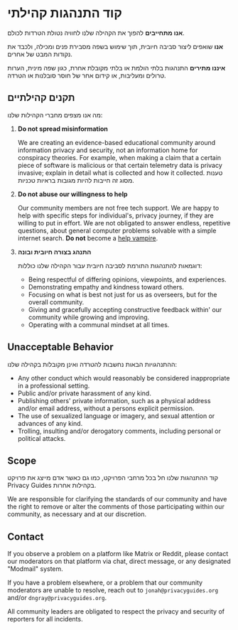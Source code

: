 # קוד התנהגות קהילתי

**אנו מתחייבים** להפוך את הקהילה שלנו לחוויה נטולת הטרדות לכולם.

**אנו** שואפים ליצור סביבה חיובית, תוך שימוש בשפה מסבירת פנים ומכילה, ולכבד את נקודות המבט של אחרים.

**איננו מתירים** התנהגות בלתי הולמת או בלתי מקובלת אחרת, כגון שפה מינית, הערות טרולים ומעליבות, או קידום אחר של חוסר סובלנות או הטרדה.

## תקנים קהילתיים

מה אנו מצפים מחברי הקהילות שלנו:

1. **Do not spread misinformation**

      We are creating an evidence-based educational community around information privacy and security, not an information home for conspiracy theories. For example, when making a claim that a certain piece of software is malicious or that certain telemetry data is privacy invasive; explain in detail what is collected and how it collected. טענות מסוג זה חייבות להיות מגובות בראיות טכניות.

2. **Do not abuse our willingness to help**

      Our community members are not free tech support. We are happy to help with specific steps for individual's, privacy journey, if they are willing to put in effort. We are not obligated to answer endless, repetitive questions, about general computer problems solvable with a simple internet search. **Do not** become a [help vampire](https://slash7.com/2006/12/22/vampires).

3. **התנהג בצורה חיובית ובונה**

      דוגמאות להתנהגות התורמת לסביבה חיובית עבור הקהילה שלנו כוללות:

      - Being respectful of differing opinions, viewpoints, and experiences.
      - Demonstrating empathy and kindness toward others.
      - Focusing on what is best not just for us as overseers, but for the overall community.
      - Giving and gracefully accepting constructive feedback within' our community while growing and improving.
      - Operating with a communal mindset at all times.

## Unacceptable Behavior

ההתנהגויות הבאות נחשבות להטרדה ואינן מקובלות בקהילה שלנו:

- Any other conduct which would reasonably be considered inappropriate in a professional setting.
- Public and/or private harassment of any kind.
- Publishing others' private information, such as a physical address and/or email address, without a persons explicit permission.
- The use of sexualized language or imagery, and sexual attention or advances of any kind.
- Trolling, insulting and/or derogatory comments, including personal or political attacks.

## Scope

קוד ההתנהגות שלנו חל בכל מרחבי הפרויקט, כמו גם כאשר אדם מייצג את פרויקט Privacy Guides בקהילות אחרות.

We are responsible for clarifying the standards of our community and have the right to remove or alter the comments of those participating within our community, as necessary and at our discretion.

## Contact

If you observe a problem on a platform like Matrix or Reddit, please contact our moderators on that platform via chat, direct message, or any designated "Modmail" system.

If you have a problem elsewhere, or a problem that our community moderators are unable to resolve, reach out to `jonah@privacyguides.org` and/or `dngray@privacyguides.org`.

All community leaders are obligated to respect the privacy and security of reporters for all incidents.
